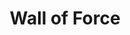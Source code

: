 ---
title: "Wall of Force"
permalink: /spells/wall-of-force/
tags:
  - Spell
available_for:
  - Wizard
level: "5th Level"
school: "Evocation"
range: "120 ft"
comp:
  - V
  - S
  - M
material: "a pinch of powder made by crushing a clear gemstone."
duration: "Up to 10 minutes"
concentration: true
description: |
  An invisible wall of force springs into existence at a point you choose within range. The wall appears in any orientation you choose, as a horizontal or vertical barrier or at an angle. It can be free floating or resting on a solid surface. You can form it into a hemispherical dome or a sphere with a radius of up to 10 feet, or you can shape a flat surface made up of ten 10-foot-by-10-foot panels. Each panel must be contiguous with another panel. In any form, the wall is 1/4 inch thick. It lasts for the duration. If the wall cuts through a creature's space when it appears, the creature is pushed to one side of the wall (your choice which side).

  Nothing can physically pass through the wall. It is immune to all damage and can't be dispelled by dispel magic. A disintegrate spell destroys the wall instantly, however. The wall also extends into the Ethereal Plane, blocking ethereal travel through the wall.
excerpt: "An invisible wall of force springs into existence at a point you choose within range."
source: "Basic Rules"
---